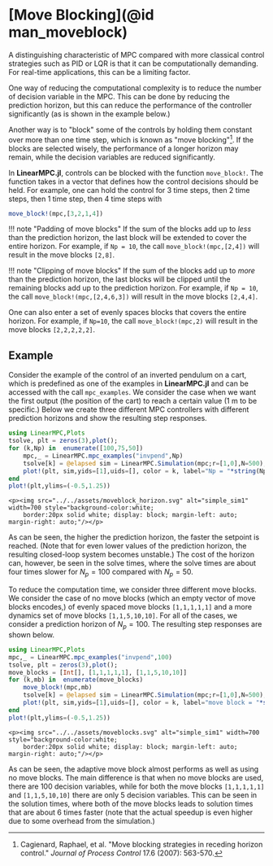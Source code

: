 # [Move Blocking](@id man_moveblock)

A distinguishing characteristic of MPC compared with more classical control strategies such as PID or LQR is that it can be computationally demanding. For real-time applications, this can be a limiting factor.

One way of reducing the computational complexity is to reduce the number of decision variable in the MPC. This can be done by reducing the prediction horizon, but this can reduce the performance of the controller significantly (as is shown in the example below.) 

Another way is to "block" some of the controls by holding them constant over more than one time step, which is known as "move blocking"[^Cagienard07]. If the blocks are selected wisely, the performance of a longer horizon may remain, while the decision variables are reduced significantly.  

[^Cagienard07]: Cagienard, Raphael, et al. "Move blocking strategies in receding horizon control." _Journal of Process Control_ 17.6 (2007): 563-570.

In **LinearMPC.jl**, controls can be blocked with the function `move_block!`. The function takes in a vector that defines how the control decisions should be held. For example, one can hold the control for 3 time steps, then 2 time steps, then 1 time step, then 4 time steps with
```julia
move_block!(mpc,[3,2,1,4])
```
!!! note "Padding of move blocks"
    If the sum of the blocks add up to _less_ than the prediction horizon, the last block will be extended to cover the entire horizon.
    For example, if `Np = 10`, the call `move_block!(mpc,[2,4])`  will result in the move blocks `[2,8]`.

!!! note "Clipping of move blocks"
    If the sum of the blocks add up to _more_ than the prediction horizon, the last blocks will be clipped until the remaining blocks add up to the prediction horizon.
    For example, if `Np = 10`, the call `move_block!(mpc,[2,4,6,3])` will result in the move blocks `[2,4,4]`.

One can also enter a set of evenly spaces blocks that covers the entire horizon. For example, if `Np=10`, the call `move_block!(mpc,2)` will result in the move blocks `[2,2,2,2,2]`.

## Example

Consider the example of the control of an inverted pendulum on a cart, which is predefined as one of the examples in **LinearMPC.jl** and can be accessed with the call `mpc_examples`. We consider the case when we want the first output (the position of the cart) to reach a certain value (1 m to be specific.) Below we create three different MPC controllers with different prediction horizons and show the resulting step responses.   

```julia
using LinearMPC,Plots
tsolve, plt = zeros(3),plot();
for (k,Np) in  enumerate([100,75,50])
    mpc,_ = LinearMPC.mpc_examples("invpend",Np)
    tsolve[k] = @elapsed sim = LinearMPC.Simulation(mpc;r=[1,0],N=500);
    plot!(plt, sim,yids=[1],uids=[], color = k, label="Np = "*string(Np))
end
plot!(plt,ylims=(-0.5,1.25))
```

```@raw html
<p><img src="../../assets/moveblock_horizon.svg" alt="simple_sim1" width=700 style="background-color:white; 
    border:20px solid white; display: block; margin-left: auto; margin-right: auto;"/></p>
```

As can be seen, the higher the prediction horizon, the faster the setpoint is reached. (Note that for even lower values of the prediction horizon, the resulting closed-loop system becomes unstable.) The cost of the horizon can, however, be seen in the solve times, where the solve times are about four times slower for $N_p = 100$ compared with $N_p = 50$. 

To reduce the computation time, we consider three different move blocks. We consider the case of no move blocks (which an empty vector of move blocks encodes,) of evenly spaced move blocks `[1,1,1,1,1]` and a more dynamics set of move blocks `[1,1,5,10,10]`. For all of the cases, we consider a prediction horizon of $N_p = 100$. The resulting step responses are shown below.


```julia
using LinearMPC,Plots
mpc,_ = LinearMPC.mpc_examples("invpend",100)
tsolve, plt = zeros(3),plot();
move_blocks = [Int[], [1,1,1,1,1], [1,1,5,10,10]]
for (k,mb) in  enumerate(move_blocks)
    move_block!(mpc,mb)
    tsolve[k] = @elapsed sim = LinearMPC.Simulation(mpc;r=[1,0],N=500);
    plot!(plt, sim,yids=[1],uids=[], color = k, label="move block = "*string(mb))
end
plot!(plt,ylims=(-0.5,1.25))
```

```@raw html
<p><img src="../../assets/moveblocks.svg" alt="simple_sim1" width=700 style="background-color:white; 
    border:20px solid white; display: block; margin-left: auto; margin-right: auto;"/></p>
```

As can be seen, the adaptive move block almost performs as well as using no move blocks. The main difference is that when no move blocks are used, there are 100 decision variables, while for both the move blocks `[1,1,1,1,1]` and `[1,1,5,10,10]` there are only 5 decision variables.
This can be seen in the solution times, where both of the move blocks leads to solution times that are about 6 times faster (note that the actual speedup is even higher due to some overhead from the simulation.)
